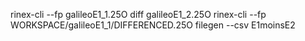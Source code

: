 rinex-cli --fp galileoE1_1.25O diff galileoE1_2.25O
rinex-cli --fp WORKSPACE/galileoE1_1/DIFFERENCED.25O filegen --csv
E1moinsE2
